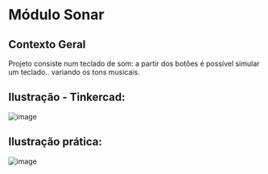 # Módulo Sonar
## Contexto Geral
Projeto consiste num teclado de som: a partir dos botões é possível simular um teclado.. variando os tons musicais.

## Ilustração - Tinkercad:
![image](https://github.com/acampospsantos/Projetos-Arduino/assets/54013675/14e6a2c1-f86f-4926-816e-ebf906893b2f)



## Ilustração prática:
![image](https://github.com/acampospsantos/Projetos-Arduino/assets/54013675/fa828b45-c4fc-48ec-bdef-c02d5b833727)

